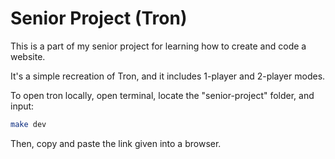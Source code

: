 # Senior Project (Tron)

This is a part of my senior project for learning how to create and code a website.

It's a simple recreation of Tron, and it includes 1-player and 2-player modes.

To open tron locally, open terminal, locate the "senior-project" folder, and input:

```bash
make dev
```

Then, copy and paste the link given into a browser.
